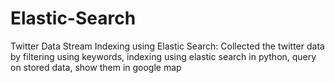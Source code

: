 # Elastic-Search
Twitter Data Stream Indexing using Elastic Search: Collected the twitter data by filtering using keywords, indexing using elastic search in python, query on stored data, show them in google map
